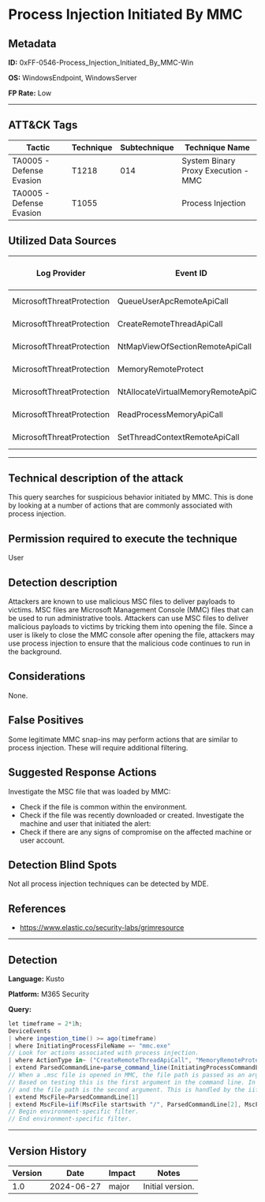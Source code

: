 # Process Injection Initiated By MMC

## Metadata
**ID:** 0xFF-0546-Process_Injection_Initiated_By_MMC-Win

**OS:** WindowsEndpoint, WindowsServer

**FP Rate:** Low

---

## ATT&CK Tags

| Tactic | Technique | Subtechnique | Technique Name |
|---|---|---| --- |
| TA0005 - Defense Evasion | T1218 | 014 | System Binary Proxy Execution - MMC|
| TA0005 - Defense Evasion | T1055 |  | Process Injection|

## Utilized Data Sources

| Log Provider | Event ID | Event Name | ATT&CK Data Source | ATT&CK Data Component|
|---------|---------|----------|---------|---------|
|MicrosoftThreatProtection|QueueUserApcRemoteApiCall||Process|OS API Execution|
|MicrosoftThreatProtection|CreateRemoteThreadApiCall||Process|OS API Execution|
|MicrosoftThreatProtection|NtMapViewOfSectionRemoteApiCall||Process|OS API Execution|
|MicrosoftThreatProtection|MemoryRemoteProtect||Process|Process Access|
|MicrosoftThreatProtection|NtAllocateVirtualMemoryRemoteApiCall||Process|Process Access|
|MicrosoftThreatProtection|ReadProcessMemoryApiCall||Process|Process Access|
|MicrosoftThreatProtection|SetThreadContextRemoteApiCall||Process|Process Access|
---

## Technical description of the attack
This query searches for suspicious behavior initiated by MMC. This is done by looking at a number of actions that are commonly associated with process injection.


## Permission required to execute the technique
User

## Detection description
Attackers are known to use malicious MSC files to deliver payloads to victims. MSC files are Microsoft Management Console (MMC) files that can be used to run administrative tools. Attackers can use MSC files to deliver malicious payloads to victims by tricking them into opening the file. Since a user is likely to close the MMC console after opening the file, attackers may use process injection to ensure that the malicious code continues to run in the background.


## Considerations
None.


## False Positives
Some legitimate MMC snap-ins may perform actions that are similar to process injection. These will require additional filtering.


## Suggested Response Actions
Investigate the MSC file that was loaded by MMC:
* Check if the file is common within the environment.
* Check if the file was recently downloaded or created.
Investigate the machine and user that initiated the alert:
* Check if there are any signs of compromise on the affected machine or user account.


## Detection Blind Spots
Not all process injection techniques can be detected by MDE.


## References
* https://www.elastic.co/security-labs/grimresource

---
## Detection

**Language:** Kusto

**Platform:** M365 Security

**Query:**
```C#
let timeframe = 2*1h;
DeviceEvents
| where ingestion_time() >= ago(timeframe)
| where InitiatingProcessFileName =~ "mmc.exe"
// Look for actions associated with process injection.
| where ActionType in~ ("CreateRemoteThreadApiCall", "MemoryRemoteProtect", "NtAllocateVirtualMemoryRemoteApiCall", "NtMapViewOfSectionRemoteApiCall","ReadProcessMemoryApiCall", "SetThreadContextRemoteApiCall", "QueueUserApcRemoteApiCall")
| extend ParsedCommandLine=parse_command_line(InitiatingProcessCommandLine, "windows")
// When a .msc file is opened in MMC, the file path is passed as an argument to MMC.
// Based on testing this is the first argument in the command line. In some cases a command-line switch /32 is passed as the first argument
// and the file path is the second argument. This is handled by the iif statement below.
| extend MscFile=ParsedCommandLine[1]
| extend MscFile=iif(MscFile startswith "/", ParsedCommandLine[2], MscFile)
// Begin environment-specific filter.
// End environment-specific filter.
```

---

## Version History
| Version | Date | Impact | Notes |
|---------|------|--------|------|
| 1.0  | 2024-06-27| major | Initial version. |
